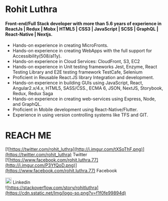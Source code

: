 # Rohit Luthra

#### Front-end/Full Stack developer with more than 5.6 years of experience in ReactJs | Redux | Mobx | HTML5 | CSS3 | JavaScript | SCSS | GraphQL | React-Native | Nextjs.


  - Hands-on experience in creating MicroFronts.
  - Hands-on experience in creating WebApps with the full support for Accessibility(508/a11y).
  - Hands-on experience in Cloud Services: CloudFront, S3, EC2
  - Hands-on experience in Unit testing frameworks Jest, Enzyme, React Testing Library and E2E testing framework TestCafe, Selenium
  - Proficient in Reusable React.JS library Integration and development.
  - Hands-on experience in building GUIs using JavaScript, React, Angular2.x/4.x, HTML5, SASS/CSS., ECMA 6, JSON, NextJS, Storybook, Redux, Redux Saga
  - Hands-on experience in creating web-services using Express, Node, and GraphQL.
  - Proficient in Mobile development using React-Native/Flutter.
  - Experience in using version controlling systems like TFS and GIT.

# REACH ME
[![https://twitter.com/rohit_luthra](http://i.imgur.com/tXSoThF.png)](https://twitter.com/rohit_luthra) Twitter <br/>
[![https://www.facebook.com/rohit.luthra.77](http://i.imgur.com/P3YfQoD.png)](https://www.facebook.com/rohit.luthra.77) Facebook <br/>

[<img src="https://1000logos.net/wp-content/uploads/2017/03/LinkedIn-Logo.png" width="20" height="20" />](https://in.linkedin.com/in/rohitluthra19) Linkedin <br/>
![https://stackoverflow.com/story/rohitluthra](https://cdn.sstatic.net/Img/logo-so.png?v=f1f0fe99894d) 

<!--
**RohitLuthra19/RohitLuthra19** is a ✨ _special_ ✨ repository because its `README.md` (this file) appears on your GitHub profile.

Here are some ideas to get you started:

- 🔭 I’m currently working on ...
- 🌱 I’m currently learning ...
- 👯 I’m looking to collaborate on ...
- 🤔 I’m looking for help with ...
- 💬 Ask me about ...
- 📫 How to reach me: ...
- 😄 Pronouns: ...
- ⚡ Fun fact: ...
-->
